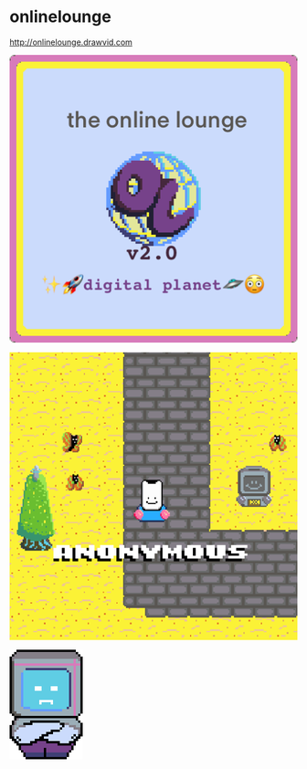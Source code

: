 # onlinelounge

http://onlinelounge.drawvid.com

![onlinelounge-logo.png](public/assets/online_lounge_login.png)


![onlinelounge-sshot.png](public/assets/online_lounge_sshot.png)


![onlinelounge-bouncer.png](public/assets/onlinebouncer.GIF)
